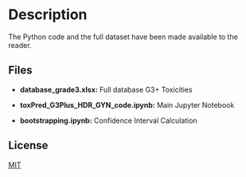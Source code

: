 # Description

The Python code and the full dataset have been made available to the reader.

## Files
* __database_grade3.xlsx:__ Full database G3+ Toxicities

* __toxPred_G3Plus_HDR_GYN_code.ipynb:__ Main Jupyter Notebook

* __bootstrapping.ipynb:__ Confidence Interval Calculation

## License

[MIT](https://choosealicense.com/licenses/mit/)

